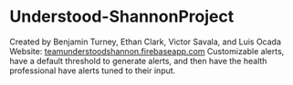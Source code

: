 # Understood-ShannonProject  
Created by Benjamin Turney, Ethan Clark, Victor Savala, and Luis Ocada  
Website: [teamunderstoodshannon.firebaseapp.com](https://teamunderstoodshannon.firebaseapp.com/index.html)
Customizable alerts, have a default threshold to generate alerts, and then have the health
professional have alerts tuned to their input.
